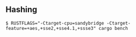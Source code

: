 ## Hashing


```shell
$ RUSTFLAGS="-Ctarget-cpu=sandybridge -Ctarget-feature=+aes,+sse2,+sse4.1,+ssse3" cargo bench
```


